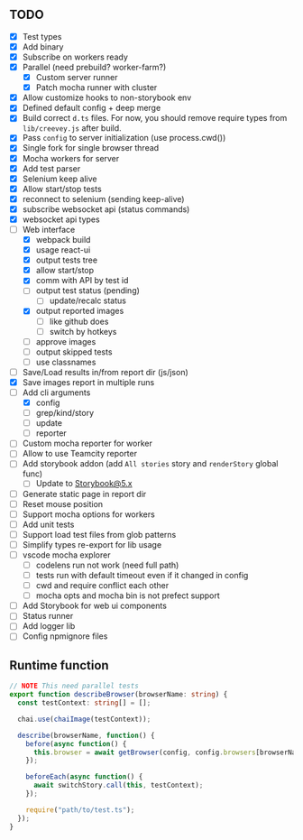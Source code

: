 ## TODO

- [x] Test types
- [x] Add binary
- [x] Subscribe on workers ready
- [x] Parallel (need prebuild? worker-farm?)
  - [x] Custom server runner
  - [x] Patch mocha runner with cluster
- [x] Allow customize hooks to non-storybook env
- [x] Defined default config + deep merge
- [x] Build correct `d.ts` files. For now, you should remove require types from `lib/creevey.js` after build.
- [x] Pass `config` to server initialization (use process.cwd())
- [x] Single fork for single browser thread
- [x] Mocha workers for server
- [x] Add test parser
- [x] Selenium keep alive
- [x] Allow start/stop tests
- [x] reconnect to selenium (sending keep-alive)
- [x] subscribe websocket api (status commands)
- [x] websocket api types
- [ ] Web interface
  - [x] webpack build
  - [x] usage react-ui
  - [x] output tests tree
  - [x] allow start/stop
  - [x] comm with API by test id
  - [ ] output test status (pending)
    - [ ] update/recalc status
  - [x] output reported images
    - [ ] like github does
    - [ ] switch by hotkeys
  - [ ] approve images
  - [ ] output skipped tests
  - [ ] use classnames
- [ ] Save/Load results in/from report dir (js/json)
- [x] Save images report in multiple runs
- [ ] Add cli arguments
  - [x] config
  - [ ] grep/kind/story
  - [ ] update
  - [ ] reporter
- [ ] Custom mocha reporter for worker
- [ ] Allow to use Teamcity reporter
- [ ] Add storybook addon (add `All stories` story and `renderStory` global func)
  - [ ] Update to Storybook@5.x
- [ ] Generate static page in report dir
- [ ] Reset mouse position
- [ ] Support mocha options for workers
- [ ] Add unit tests
- [ ] Support load test files from glob patterns
- [ ] Simplify types re-export for lib usage
- [ ] vscode mocha explorer
  - [ ] codelens run not work (need full path)
  - [ ] tests run with default timeout even if it changed in config
  - [ ] cwd and require conflict each other
  - [ ] mocha opts and mocha bin is not prefect support
- [ ] Add Storybook for web ui components
- [ ] Status runner
- [ ] Add logger lib
- [ ] Config npmignore files

## Runtime function

```ts
// NOTE This need parallel tests
export function describeBrowser(browserName: string) {
  const testContext: string[] = [];

  chai.use(chaiImage(testContext));

  describe(browserName, function() {
    before(async function() {
      this.browser = await getBrowser(config, config.browsers[browserName]);
    });

    beforeEach(async function() {
      await switchStory.call(this, testContext);
    });

    require("path/to/test.ts");
  });
}
```
